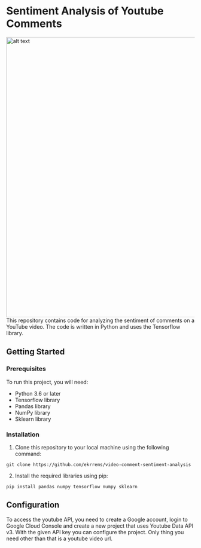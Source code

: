 # Sentiment Analysis of Youtube Comments

<img src="https://i.ytimg.com/vi/fzW2qqdDScg/maxresdefault.jpg" alt="alt text" width="750"/>
This repository contains code for analyzing the sentiment of comments on a YouTube video. The code is written in Python and uses the Tensorflow library.

## Getting Started

### Prerequisites
To run this project, you will need:

* Python 3.6 or later
* Tensorflow library
* Pandas library
* NumPy library
* Sklearn library

### Installation
1. Clone this repository to your local machine using the following command:
```
git clone https://github.com/ekrrems/video-comment-sentiment-analysis
```
2. Install the required libraries using pip:

```
pip install pandas numpy tensorflow numpy sklearn
```
## Configuration

To access the youtube API, you need to create a Google account, login to Google Cloud Console and create a new project that uses Youtube Data API v3. With the given API key you can configure the project. Only thing you need other than that is a youtube video url.
